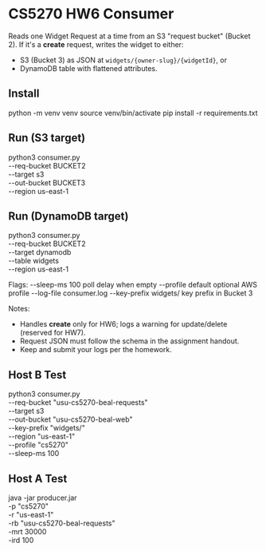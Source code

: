 # CS5270 HW6 Consumer

Reads one Widget Request at a time from an S3 "request bucket" (Bucket 2).
If it's a **create** request, writes the widget to either:
- S3 (Bucket 3) as JSON at `widgets/{owner-slug}/{widgetId}`, or
- DynamoDB table with flattened attributes.

## Install
python -m venv venv
source venv/bin/activate
pip install -r requirements.txt

## Run (S3 target)
python3 consumer.py \
  --req-bucket BUCKET2 \
  --target s3 \
  --out-bucket BUCKET3 \
  --region us-east-1

## Run (DynamoDB target)
python3 consumer.py \
  --req-bucket BUCKET2 \
  --target dynamodb \
  --table widgets \
  --region us-east-1

Flags:
  --sleep-ms 100        poll delay when empty
  --profile default     optional AWS profile
  --log-file consumer.log
  --key-prefix widgets/ key prefix in Bucket 3

Notes:
- Handles **create** only for HW6; logs a warning for update/delete (reserved for HW7).
- Request JSON must follow the schema in the assignment handout.
- Keep and submit your logs per the homework. 

## Host B Test
python3 consumer.py \
  --req-bucket "usu-cs5270-beal-requests" \
  --target s3 \
  --out-bucket "usu-cs5270-beal-web" \
  --key-prefix "widgets/" \
  --region "us-east-1" \
  --profile "cs5270" \
  --sleep-ms 100

## Host A Test
java -jar producer.jar \
  -p "cs5270" \
  -r "us-east-1" \
  -rb "usu-cs5270-beal-requests" \
  -mrt 30000 \
  -ird 100